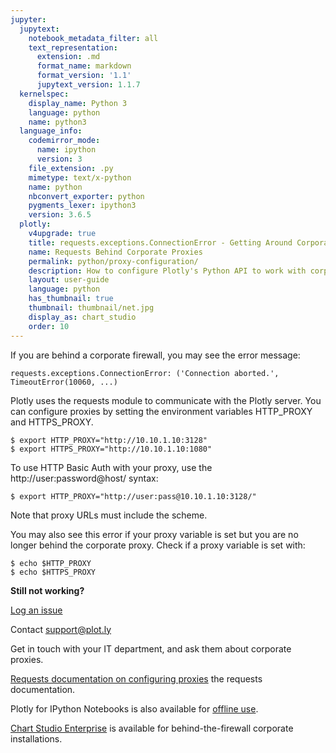 ```yaml
---
jupyter:
  jupytext:
    notebook_metadata_filter: all
    text_representation:
      extension: .md
      format_name: markdown
      format_version: '1.1'
      jupytext_version: 1.1.7
  kernelspec:
    display_name: Python 3
    language: python
    name: python3
  language_info:
    codemirror_mode:
      name: ipython
      version: 3
    file_extension: .py
    mimetype: text/x-python
    name: python
    nbconvert_exporter: python
    pygments_lexer: ipython3
    version: 3.6.5
  plotly:
    v4upgrade: true
    title: requests.exceptions.ConnectionError - Getting Around Corporate Proxies
    name: Requests Behind Corporate Proxies
    permalink: python/proxy-configuration/
    description: How to configure Plotly's Python API to work with corporate proxies
    layout: user-guide
    language: python
    has_thumbnail: true
    thumbnail: thumbnail/net.jpg
    display_as: chart_studio
    order: 10
---
```


<!-- #region -->
If you are behind a corporate firewall, you may see the error message:
```
requests.exceptions.ConnectionError: ('Connection aborted.', TimeoutError(10060, ...)
```
Plotly uses the requests module to communicate with the Plotly server. You can configure proxies by setting the environment variables HTTP_PROXY and HTTPS_PROXY.
```
$ export HTTP_PROXY="http://10.10.1.10:3128"
$ export HTTPS_PROXY="http://10.10.1.10:1080"
```
To use HTTP Basic Auth with your proxy, use the http://user:password@host/ syntax:

```
$ export HTTP_PROXY="http://user:pass@10.10.1.10:3128/"
```

Note that proxy URLs must include the scheme.

You may also see this error if your proxy variable is set but you are no longer behind the corporate proxy. Check if a proxy variable is set with:

```
$ echo $HTTP_PROXY
$ echo $HTTPS_PROXY
```
**Still not working?**

[Log an issue](https://github.com/plotly/plotly.py)

Contact [support@plot.ly]()

Get in touch with your IT department, and ask them about corporate proxies.

[Requests documentation on configuring proxies](http://docs.python-requests.org/en/latest/user/advanced/#proxies) the requests documentation.

Plotly for IPython Notebooks is also available for [offline use](https://plot.ly/python/offline/).

[Chart Studio Enterprise](https://plot.ly/product/enterprise) is available for behind-the-firewall corporate installations.
<!-- #endregion -->

```python

```
